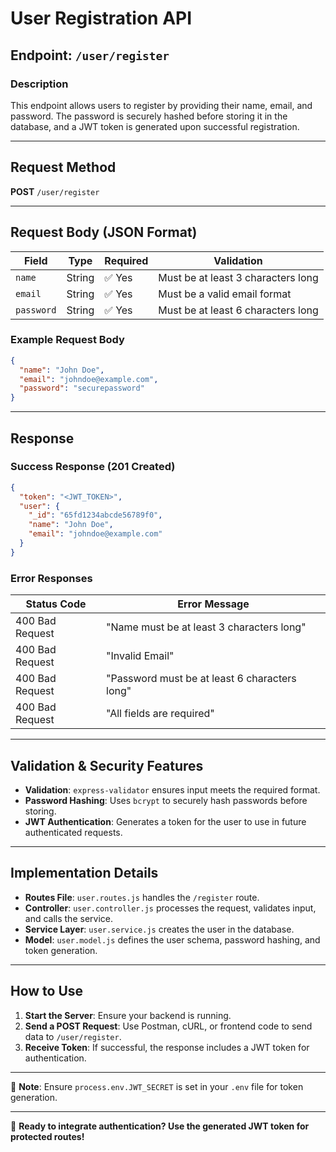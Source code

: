 # User Registration API

## Endpoint: `/user/register`

### **Description**
This endpoint allows users to register by providing their name, email, and password. The password is securely hashed before storing it in the database, and a JWT token is generated upon successful registration.

---

## **Request Method**
**POST** `/user/register`

---

## **Request Body (JSON Format)**
| Field     | Type   | Required | Validation |
|-----------|--------|----------|------------|
| `name`    | String | ✅ Yes  | Must be at least 3 characters long |
| `email`   | String | ✅ Yes  | Must be a valid email format |
| `password` | String | ✅ Yes  | Must be at least 6 characters long |

### **Example Request Body**
```json
{
  "name": "John Doe",
  "email": "johndoe@example.com",
  "password": "securepassword"
}
```

---

## **Response**
### **Success Response** (201 Created)
```json
{
  "token": "<JWT_TOKEN>",
  "user": {
    "_id": "65fd1234abcde56789f0",
    "name": "John Doe",
    "email": "johndoe@example.com"
  }
}
```

### **Error Responses**
| Status Code | Error Message |
|------------|--------------|
| 400 Bad Request | "Name must be at least 3 characters long" |
| 400 Bad Request | "Invalid Email" |
| 400 Bad Request | "Password must be at least 6 characters long" |
| 400 Bad Request | "All fields are required" |

---

## **Validation & Security Features**
- **Validation**: `express-validator` ensures input meets the required format.
- **Password Hashing**: Uses `bcrypt` to securely hash passwords before storing.
- **JWT Authentication**: Generates a token for the user to use in future authenticated requests.

---

## **Implementation Details**
- **Routes File**: `user.routes.js` handles the `/register` route.
- **Controller**: `user.controller.js` processes the request, validates input, and calls the service.
- **Service Layer**: `user.service.js` creates the user in the database.
- **Model**: `user.model.js` defines the user schema, password hashing, and token generation.

---

## **How to Use**
1. **Start the Server**: Ensure your backend is running.
2. **Send a POST Request**: Use Postman, cURL, or frontend code to send data to `/user/register`.
3. **Receive Token**: If successful, the response includes a JWT token for authentication.

---

📌 **Note**: Ensure `process.env.JWT_SECRET` is set in your `.env` file for token generation.

---

🚀 **Ready to integrate authentication? Use the generated JWT token for protected routes!**

